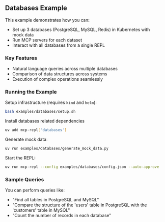## Databases Example

This example demonstrates how you can:

- Set up 3 databases (PostgreSQL, MySQL, Redis) in Kubernetes with mock data
- Run MCP servers for each dataset
- Interact with all databases from a single REPL

### Key Features

- Natural language queries across multiple databases
- Comparison of data structures across systems
- Execution of complex operations seamlessly

### Running the Example

Setup infrastructure (requires `kind` and `helm`):

```bash
bash examples/databases/setup.sh
```

Install databases related dependencies
```bash
uv add mcp-repl['databases']
```

Generate mock data:

```bash
uv run examples/databases/generate_mock_data.py
```

Start the REPL:

```bash
uv run mcp-repl --config examples/databases/config.json --auto-approve-tools
```

### Sample Queries

You can perform queries like:

- "Find all tables in PostgreSQL and MySQL"
- "Compare the structure of the 'users' table in PostgreSQL with the 'customers' table in MySQL"
- "Count the number of records in each database"
